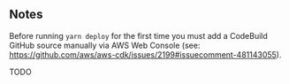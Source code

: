 ## Notes

Before running `yarn deploy` for the first time you must add a CodeBuild GitHub source manually via AWS Web Console (see: https://github.com/aws/aws-cdk/issues/2199#issuecomment-481143055).

TODO
